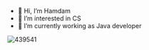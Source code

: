 - 👋 Hi, I’m Hamdam
- 👀 I’m interested in CS
- 🌱 I’m currently working as Java developer

<!---
Hamdam23/Hamdam23 is a ✨ special ✨ repository because its `README.md` (this file) appears on your GitHub profile.
You can click the Preview link to take a look at your changes.
--->
![439541](https://user-images.githubusercontent.com/90045606/171797831-a922257c-356a-46a8-8fe9-55b05989be24.jpg)
